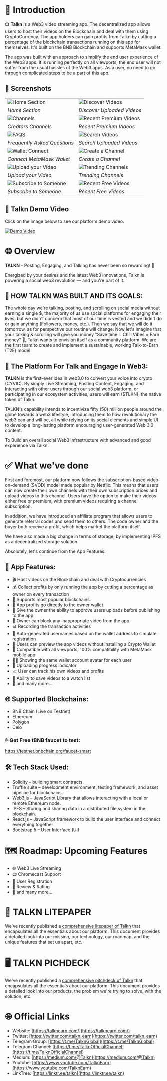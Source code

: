 # 🚀 Introduction

📺 **Talkn** is a Web3 video streaming app. The decentralized app allows users to host their videos on the Blockchain and deal with them using CryptoCurrency. The app holders can gain profits from Talkn by cutting a percentage of the blockchain transactions running on this app for themselves. It's built on the BNB Blockchain and supports MetaMask wallet.

The app was built with an approach to simplify the end user experience of the Web3 apps. It is running perfectly on all viewports; the end user will not suffer from the usual hassles of the Web3 apps. As a user, no need to go through complicated steps to be a part of this app.

## 📸 Screenshots

|   |   |
|---|---|
| ![Home Section](https://github.com/AsharibAli/Talkn/assets/102221198/edf234de-3eaa-4d3a-8830-5c40bcf4678c)  | ![Discover Videos](https://github.com/AsharibAli/Talkn/assets/102221198/7062abc2-cd27-4c66-a32f-7998cae932c6)  |
| *Home Section*  | *Discover Uploaded Videos*  |
| ![Channels](https://github.com/AsharibAli/Talkn/assets/102221198/1a81b09e-cbce-4786-a95a-21225729d46e)  | ![Recent Premium Videos](https://github.com/AsharibAli/Talkn/assets/102221198/c812e24b-381a-4c94-8615-979355b997fb)  |
| *Creators Channels*  | *Recent Premium Videos*  |
| ![FAQS](https://github.com/AsharibAli/Talkn/assets/102221198/814d19b1-5559-4487-82f7-41b2a477a643)  | ![Search Videos](https://github.com/AsharibAli/Talkn/assets/102221198/80de4e1c-a169-41c9-9cdc-611fa3149db7)  |
| *Frequently Asked Questions*  | *Search Uploaded Videos*  |
| ![Wallet Connect](https://github.com/AsharibAli/Talkn/assets/102221198/f49d7353-0975-402f-814b-43e7a2809801)  | ![Create a Channel](https://github.com/AsharibAli/Talkn/assets/102221198/2f9c9d16-b63e-4dcd-8094-7c537e7346cc)  |
| *Connect MetaMask Wallet*  | *Create a Channel*  |
| ![Upload your Video](https://github.com/AsharibAli/Talkn/assets/102221198/8b90a360-de09-4db1-a101-550c99357879)  | ![Trending Channels](https://github.com/AsharibAli/Talkn/assets/102221198/320f51b9-f758-4bd9-b256-0aaa46f5c8b3)  |
| *Upload your Video*  | *Trending Channels*  |
| ![Subscribe to Someone](https://github.com/AsharibAli/Talkn/assets/102221198/461a25a3-f51d-4d92-ad00-6b52162651f4)  | ![Recent Free Videos](https://github.com/AsharibAli/Talkn/assets/102221198/d54f3265-1ffa-4734-a664-d987a60f8bf9)  |
| *Subscribe to Someone*  | *Recent Free Videos*  |

## 🎥 Talkn Demo Video

Click on the image below to see our platform demo video.

[![Demo Video](http://img.youtube.com/vi/WNIpMgsDyXw/0.jpg)](http://www.youtube.com/watch?v=WNIpMgsDyXw "Talkn | The Platform For Talk and Engage in Web3 | Submission in BNBCHAIN Hackathon ")

# 🌐 Overview

**TALKN** - Posting, Engaging, and Talking has never been so rewarding! 💬

Energized by your desires and the latest Web3 innovations, Talkn is powering a social web3 revolution — and you're part of it.

## 🔨 HOW TALKN WAS BUILT AND ITS GOALS:

The whole day we're talking, posting, and scrolling on social media without earning a single $, the majority of us use social platforms for engaging their lives, but we didn't concern that most of our time is vested and we didn't do or gain anything (Followers, money, etc.). Then we say that we will do it tomorrow, as for perspective our routine will change. Now let's imagine that your talking & scrolling will give you money "Save time + Chill Vibes = Earn money" 💸, Talkn wants to envision itself as a community platform. We are the first team to create and implement a sustainable, working Talk-to-Earn (T2E) model.

## 🌟 The Platform For Talk and Engage In Web3:

**TALKN** is the first-ever idea in web3.0 to convert your voice into crypto (CYVIC). By simply Live Streaming, Posting Content, Engaging, and Interacting with other users through our social web3 platform, or participating in our ecosystem activities, users will earn ($TLKN), the native token of Talkn.

TALKN's capability intends to incentivize fifty (50) million people around the globe towards a web3 lifestyle, introducing them to how revolutionary the web3 can and will be, all while relying on its social elements and simple UI to develop a long-lasting platform encouraging user-generated Web 3.0 content.

To Build an overall social Web3 infrastructure with advanced and good experience via Talkn.

# ✅ What we've done

First and foremost, our platform now follows the subscription-based video-on-demand (SVOD) model made popular by Netflix. This means that users can now create their own channels with their own subscription prices and upload videos to this channel. Users have the option to make their videos either free or premium, with premium videos requiring a channel subscription.

In addition, we have introduced an affiliate program that allows users to generate referral codes and send them to others. The code owner and the buyer both receive a profit, which helps market the platform itself.

We have also made a big change in terms of storage, by implementing IPFS as a decentralized storage solution.

Absolutely, let's continue from the App Features:

## 🌟 App Features:
- 🎬 Host videos on the Blockchain and deal with Cryptocurrencies
- 💰 Collect profits by only running the app by cutting a percentage as owner on every transaction
- 🔗 Supports most popular blockchains
- 🏦 App profits go directly to the owner wallet
- 📝 Give the owner the ability to approve users uploads before publishing to the app
- 🚫 Owner can block any inappropriate video from the app
- 📊 Recording the transaction activities
- 📇 Auto-generated usernames based on the wallet address to simulate registration
- 🎥 Users can preview the app videos without installing a Crypto Wallet
- 📲 Compatible with all viewports, 100% compatibility with MetaMask mobile app
- 🧑‍🎤 Showing the same wallet account avatar for each user
- 🔄 Uploading progress indicator
- 📈 User can track his own videos and profits
- 📼 Ability to save videos to a watch list
- 🎉 and many more...

## 🌐 Supported Blockchains:
- BNB Chain (Live on Testnet)
- Ethereum
- Polygon
- Celo

### 💦 Get Free tBNB faucet to test:
https://testnet.bnbchain.org/faucet-smart

## 🛠️ Tech Stack Used:
- Solidity – building smart contracts.
- Truffle suite – development environment, testing framework, and asset pipeline for blockchains.
- Web3.js – JavaScript Library that allows interacting with a local or remote Ethereum node.
- IPFS – Storing and sharing data in a distributed file system in the blockchain.
- React.js – JavaScript framework to build the user interface and connect everything together
- Bootstrap 5 – User Interface (UI)

# 🗺️ Roadmap: Upcoming Features
- 🌐 Web3 Live Streaming
- 📺 Chromecast Support
- 👤 User Registration
- 🌟 Review & Rating
- 🎉 and many more...

# 📜 TALKN LITEPAPER
We've recently published a [comprehensive litepaper of Talkn](https://talkn.gitbook.io/litepaper/) that encapsulates all the essentials about our platform. This document provides a detailed look into our mission, our technology, our roadmap, and the unique features that set us apart, etc.

# 🖥️ TALKN PICHDECK
We've recently published a [comprehensive pitchdeck of Talkn](https://www.talknearn.com/pitchdeck) that encapsulates all the essentials about our platform. This document provides a detailed look into our products, the problem we're trying to solve, with the solution, etc.

# 🌐 Official Links
- Website: [https://talknearn.com/](https://talknearn.com/)
- Twitter: [https://twitter.com/talkn_earn](https://twitter.com/talkn_earn)
- Telegram Group: [https://t.me/TalknGlobal](https://t.me/TalknGlobal)
- Telegram Channel: [https://t.me/TalknOfficialChannel](https://t.me/TalknOfficialChannel)
- Medium: [https://medium.com/@Talkn](https://medium.com/@Talkn)
- Youtube: [https://www.youtube.com/TalknEarn](https://www.youtube.com/TalknEarn)
- LinkTree: [https://linktr.ee/talkn](https://linktr.ee/talkn)
